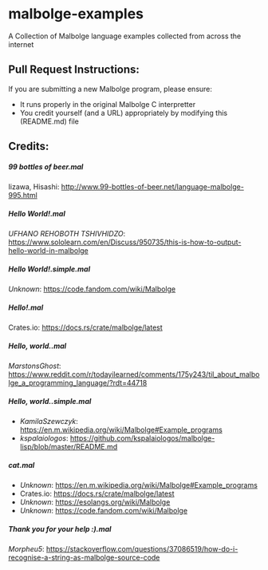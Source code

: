 malbolge-examples
=================

A Collection of Malbolge language examples collected from across the internet

## Pull Request Instructions:

If you are submitting a new Malbolge program, please ensure:

+ It runs properly in the original Malbolge C interpretter
+ You credit yourself (and a URL) appropriately by modifying this (README.md) file

## Credits:

##### 99 bottles of beer.mal
Iizawa, Hisashi: http://www.99-bottles-of-beer.net/language-malbolge-995.html

##### Hello World!.mal
*UFHANO REHOBOTH TSHIVHIDZO*: https://www.sololearn.com/en/Discuss/950735/this-is-how-to-output-hello-world-in-malbolge

##### Hello World!.simple.mal
*Unknown*: https://code.fandom.com/wiki/Malbolge

##### Hello!.mal
Crates.io: https://docs.rs/crate/malbolge/latest

##### Hello, world..mal
*MarstonsGhost*: https://www.reddit.com/r/todayilearned/comments/175y243/til_about_malbolge_a_programming_language/?rdt=44718

##### Hello, world..simple.mal
+ *KamilaSzewczyk*: https://en.m.wikipedia.org/wiki/Malbolge#Example_programs
+ *kspalaiologos*: https://github.com/kspalaiologos/malbolge-lisp/blob/master/README.md

##### cat.mal
+ *Unknown*: https://en.m.wikipedia.org/wiki/Malbolge#Example_programs
+ Crates.io: https://docs.rs/crate/malbolge/latest
+ *Unknown*: https://esolangs.org/wiki/Malbolge
+ *Unknown*: https://code.fandom.com/wiki/Malbolge

##### Thank you for your help :).mal
*Morpheu5*: https://stackoverflow.com/questions/37086519/how-do-i-recognise-a-string-as-malbolge-source-code
